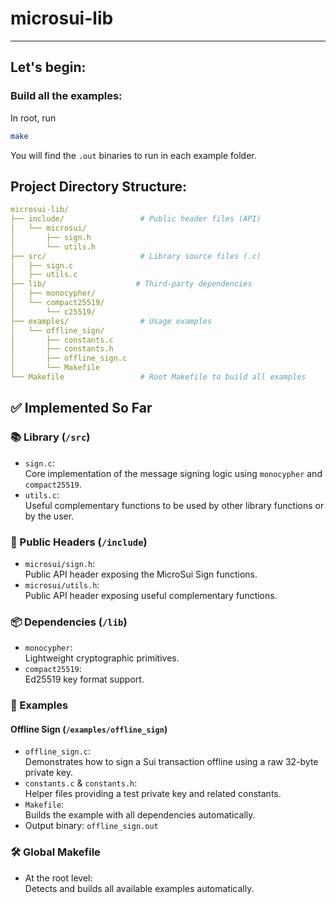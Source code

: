 # microsui-lib

---

## Let's begin:

### Build all the examples:

In root, run

```bash
make
```

You will find the `.out` binaries to run in each example folder.

## Project Directory Structure:

```yaml
microsui-lib/
├── include/                 # Public header files (API)
│   └── microsui/
│       ├── sign.h
│       └── utils.h
├── src/                     # Library source files (.c)
│   ├── sign.c
│   ├── utils.c
├── lib/                    # Third-party dependencies
│   ├── monocypher/
│   └── compact25519/
│       └── c25519/
├── examples/                # Usage examples
│   └── offline_sign/
│       ├── constants.c
│       ├── constants.h
│       ├── offline_sign.c
│       └── Makefile
└── Makefile                 # Root Makefile to build all examples
```

## ✅ Implemented So Far

### 📚 Library (`/src`)

- `sign.c`:  
  Core implementation of the message signing logic using `monocypher` and `compact25519`.
- `utils.c`:  
  Useful complementary functions to be used by other library functions or by the user.

### 📂 Public Headers (`/include`)

- `microsui/sign.h`:  
  Public API header exposing the MicroSui Sign functions.
- `microsui/utils.h`:  
  Public API header exposing useful complementary functions.

### 📦 Dependencies (`/lib`)

- `monocypher`:  
  Lightweight cryptographic primitives.
- `compact25519`:  
  Ed25519 key format support.

### 🧪 Examples

#### Offline Sign (`/examples/offline_sign`)

- `offline_sign.c`:  
  Demonstrates how to sign a Sui transaction offline using a raw 32-byte private key.
- `constants.c` & `constants.h`:  
  Helper files providing a test private key and related constants.
- `Makefile`:  
  Builds the example with all dependencies automatically.
- Output binary: `offline_sign.out`

### 🛠️ Global Makefile

- At the root level:  
  Detects and builds all available examples automatically.
